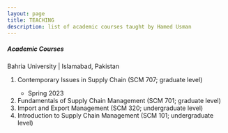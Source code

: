 ```yaml
---
layout: page
title: TEACHING
description: list of academic courses taught by Hamed Usman
---
```

<h5>Academic Courses</h5>
Bahria University | Islamabad, Pakistan
<ol>
<li>Contemporary Issues in Supply Chain (SCM 707; graduate level)</li>
    <ul><li>Spring 2023</li></ul>
<li>Fundamentals of Supply Chain Management (SCM 701; graduate level)</li>
    <!--<p><a href="https://teaching101.github.io/pages/fscm" target="_blank" rel="noopener noreferrer">Here is the link for Fundamentals of Supply Chain
      Management &#x29c9;</a></p>-->
<li>Import and Export Management (SCM 320; undergraduate level)</li>
    <!--<p><a href="https://teaching101.github.io/pages/iem" target="_blank" rel="noopener noreferrer">Here is the link for Import Export Management
      &#x29c9;</a></p>-->
<li>Introduction to Supply Chain Management (SCM 101; undergraduate level)</li>
    <!--<p><a href="https://teaching101.github.io/pages/iscm" target="_blank" rel="noopener noreferrer">Here is the link for Introduction to Supply Chain
      Management &#x29c9;</a></p>-->
</ol>
